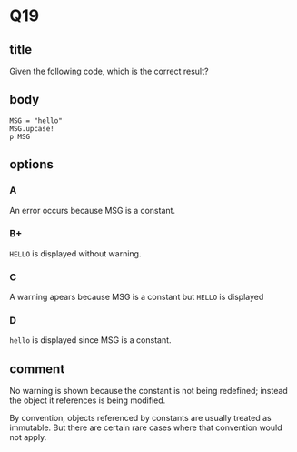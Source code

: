 # Q19

## title

Given the following code, which is the correct result?

## body

```
MSG = "hello"
MSG.upcase!
p MSG
```

## options

### A

An error occurs because MSG is a constant.

### B+

`HELLO` is displayed without warning.

### C

A warning apears because MSG is a constant but `HELLO` is displayed

### D

`hello` is displayed since MSG is a constant.

## comment

No warning is shown because the constant is not being redefined; instead the object it references is being modified.

By convention, objects referenced by constants are usually treated as immutable. But there are certain rare cases where that convention would not apply.
